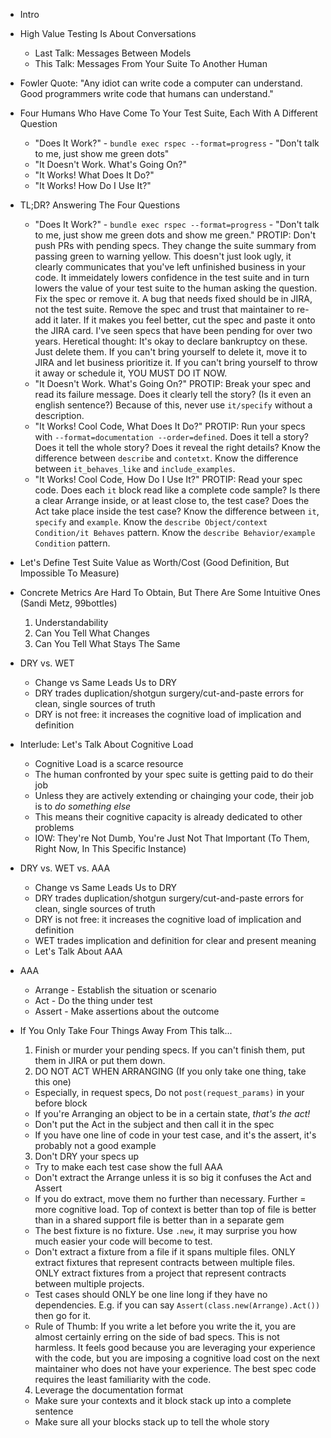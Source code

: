 * Intro
* High Value Testing Is About Conversations
  * Last Talk: Messages Between Models
  * This Talk: Messages From Your Suite To Another Human
* Fowler Quote: "Any idiot can write code a computer can understand. Good
  programmers write code that humans can understand."
* Four Humans Who Have Come To Your Test Suite, Each With A Different Question
  * "Does It Work?" - `bundle exec rspec --format=progress` - "Don't talk to me, just show me green dots"
  * "It Doesn't Work. What's Going On?"
  * "It Works! What Does It Do?"
  * "It Works! How Do I Use It?"

* TL;DR? Answering The Four Questions
  * "Does It Work?" - `bundle exec rspec --format=progress` - "Don't talk to me,
    just show me green dots and show me green." PROTIP: Don't push PRs with
    pending specs. They change the suite summary from passing green to warning
    yellow. This doesn't just look ugly, it clearly communicates that you've
    left unfinished business in your code. It immeidately lowers confidence in
    the test suite and in turn lowers the value of your test suite to the human
    asking the question. Fix the spec or remove it. A bug that needs fixed
    should be in JIRA, not the test suite. Remove the spec and trust that
    maintainer to re-add it later. If it makes you feel better, cut the spec and
    paste it onto the JIRA card. I've seen specs that have been pending for over
    two years. Heretical thought: It's okay to declare bankruptcy on these. Just
    delete them. If you can't bring yourself to delete it, move it to JIRA and
    let business prioritize it. If you can't bring yourself to throw it away or
    schedule it, YOU MUST DO IT NOW.
  * "It Doesn't Work. What's Going On?" PROTIP: Break your spec and read its
    failure message. Does it clearly tell the story? (Is it even an english
    sentence?) Because of this, never use `it/specify` without a description.
  * "It Works! Cool Code, What Does It Do?"
    PROTIP: Run your specs with `--format=documentation --order=defined`. Does
    it tell a story? Does it tell the whole story? Does it reveal the right
    details? Know the difference between `describe` and `contetxt`. Know the
    difference between `it_behaves_like` and `include_examples`.
  * "It Works! Cool Code, How Do I Use It?"  PROTIP: Read your spec code. Does
    each `it` block read like a complete code sample? Is there a clear Arrange
    inside, or at least close to, the test case? Does the Act take place inside
    the test case? Know the difference between `it`, `specify` and
    `example`. Know the `describe Object/context Condition/it Behaves`
    pattern. Know the `describe Behavior/example Condition` pattern.

* Let's Define Test Suite Value as Worth/Cost (Good Definition, But Impossible To Measure)
* Concrete Metrics Are Hard To Obtain, But There Are Some Intuitive Ones (Sandi Metz, 99bottles)
  1. Understandability
  2. Can You Tell What Changes
  3. Can You Tell What Stays The Same
* DRY vs. WET
  * Change vs Same Leads Us to DRY
  * DRY trades duplication/shotgun surgery/cut-and-paste errors for clean, single sources of truth
  * DRY is not free: it increases the cognitive load of implication and definition
* Interlude: Let's Talk About Cognitive Load
  * Cognitive Load is a scarce resource
  * The human confronted by your spec suite is getting paid to do their job
  * Unless they are actively extending or chainging your code, their job is to *do something else*
  * This means their cognitive capacity is already dedicated to other problems
  * IOW: They're Not Dumb, You're Just Not That Important (To Them, Right Now, In This Specific Instance)
* DRY vs. WET vs. AAA
  * Change vs Same Leads Us to DRY
  * DRY trades duplication/shotgun surgery/cut-and-paste errors for clean, single sources of truth
  * DRY is not free: it increases the cognitive load of implication and definition
  * WET trades implication and definition for clear and present meaning
  * Let's Talk About AAA
* AAA
  * Arrange - Establish the situation or scenario
  * Act - Do the thing under test
  * Assert - Make assertions about the outcome
* If You Only Take Four Things Away From This talk...
  1. Finish or murder your pending specs. If you can't finish them, put them in
     JIRA or put them down.
  2. DO NOT ACT WHEN ARRANGING (If you only take one thing, take this one)
    * Especially, in request specs, Do not `post(request_params)` in your before
      block
    * If you're Arranging an object to be in a certain state, *that's the act!*
    * Don't put the Act in the subject and then call it in the spec
    * If you have one line of code in your test case, and it's the assert, it's
      probably not a good example
  3. Don't DRY your specs up
    * Try to make each test case show the full AAA
    * Don't extract the Arrange unless it is so big it confuses the Act and
      Assert
    * If you do extract, move them no further than necessary. Further = more
      cognitive load. Top of context is better than top of file is better than
      in a shared support file is better than in a separate gem
    * The best fixture is no fixture. Use `.new`, it may surprise you how much
      easier your code will become to test.
    * Don't extract a fixture from a file if it spans multiple files. ONLY
      extract fixtures that represent contracts between multiple files. ONLY
      extract fixtures from a project that represent contracts between multiple
      projects.
    * Test cases should ONLY be one line long if they have no
      dependencies. E.g. if you can say `Assert(class.new(Arrange).Act())` then
      go for it.
    * Rule of Thumb: If you write a let before you write the it, you are almost
      certainly erring on the side of bad specs. This is not harmless. It feels
      good because you are leveraging your experience with the code, but you are
      imposing a cognitive load cost on the next maintainer who does not have
      your experience. The best spec code requires the least familiarity with
      the code.
  4. Leverage the documentation format
    * Make sure your contexts and it block stack up into a complete sentence
    * Make sure all your blocks stack up to tell the whole story
